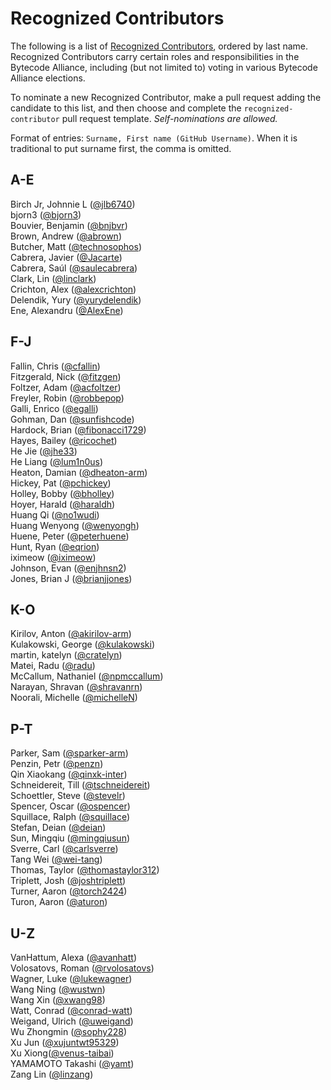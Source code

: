 # Recognized Contributors

The following is a list of [Recognized Contributors](https://github.com/bytecodealliance/governance/blob/main/TSC/charter.md#recognized-contributors), ordered by last name. Recognized Contributors carry certain roles and responsibilities in the Bytecode Alliance, including (but not limited to) voting in various Bytecode Alliance elections.

To nominate a new Recognized Contributor, make a pull request adding the candidate to this list, and then choose and complete the `recognized-contributor` pull request template. _Self-nominations are allowed._

Format of entries: `Surname, First name (GitHub Username)`. When it is traditional to put surname first, the comma is omitted.

## A-E

Birch Jr, Johnnie L ([@jlb6740](https://github.com/jlb6740))  
bjorn3 ([@bjorn3](https://github.com/bjorn3))  
Bouvier, Benjamin ([@bnjbvr](https://github.com/bnjbvr))  
Brown, Andrew ([@abrown](https://github.com/abrown))  
Butcher, Matt ([@technosophos](https://github.com/technosophos))  
Cabrera, Javier ([@Jacarte](https://github.com/Jacarte))  
Cabrera, Saúl ([@saulecabrera](https://github.com/saulecabrera))  
Clark, Lin ([@linclark](https://github.com/linclark))  
Crichton, Alex ([@alexcrichton](https://github.com/alexcrichton))  
Delendik, Yury ([@yurydelendik](https://github.com/yurydelendik))  
Ene, Alexandru ([@AlexEne](https://github.com/AlexEne))  

## F-J

Fallin, Chris ([@cfallin](https://github.com/cfallin))  
Fitzgerald, Nick ([@fitzgen](https://github.com/fitzgen))  
Foltzer, Adam ([@acfoltzer](https://github.com/acfoltzer))  
Freyler, Robin ([@robbepop](https://github.com/robbepop))  
Galli, Enrico ([@egalli](https://github.com/egalli))  
Gohman, Dan ([@sunfishcode](https://github.com/sunfishcode))  
Hardock, Brian ([@fibonacci1729](https://github.com/fibonacci1729))  
Hayes, Bailey ([@ricochet](https://github.com/ricochet))  
He Jie ([@jhe33](https://github.com/jhe33))  
He Liang ([@lum1n0us](https://github.com/lum1n0us))  
Heaton, Damian ([@dheaton-arm](https://github.com/dheaton-arm))  
Hickey, Pat ([@pchickey](https://github.com/pchickey))  
Holley, Bobby ([@bholley](https://github.com/bholley))  
Hoyer, Harald ([@haraldh](https://github.com/haraldh))  
Huang Qi ([@no1wudi](https://github.com/no1wudi))  
Huang Wenyong ([@wenyongh](https://github.com/wenyongh))  
Huene, Peter ([@peterhuene](https://github.com/peterhuene))  
Hunt, Ryan ([@eqrion](https://github.com/eqrion))  
iximeow ([@iximeow](https://github.com/iximeow))  
Johnson, Evan ([@enjhnsn2](https://github.com/enjhnsn2))  
Jones, Brian J ([@brianjjones](https://github.com/brianjjones))  

## K-O

Kirilov, Anton ([@akirilov-arm](https://github.com/akirilov-arm))  
Kulakowski, George ([@kulakowski](https://github.com/kulakowski-wasm))  
martin, katelyn ([@cratelyn](https://github.com/cratelyn))  
Matei, Radu ([@radu](https://github.com/radu-matei))  
McCallum, Nathaniel ([@npmccallum](https://github.com/npmccallum))  
Narayan, Shravan ([@shravanrn](https://github.com/shravanrn))  
Noorali, Michelle ([@michelleN](https://github.com/michelleN))  

## P-T

Parker, Sam ([@sparker-arm](https://github.com/sparker-arm))  
Penzin, Petr ([@penzn](https://github.com/penzn))  
Qin Xiaokang ([@qinxk-inter](https://github.com/qinxk-inter))  
Schneidereit, Till ([@tschneidereit](https://github.com/tschneidereit))  
Schoettler, Steve ([@stevelr](https://github.com/stevelr))  
Spencer, Oscar ([@ospencer](https://github.com/ospencer))  
Squillace, Ralph ([@squillace](https://github.com/squillace))  
Stefan, Deian ([@deian](https://github.com/deian))  
Sun, Mingqiu ([@mingqiusun](https://github.com/mingqiusun))  
Sverre, Carl ([@carlsverre](https://github.com/carlsverre))  
Tang Wei ([@wei-tang](https://github.com/wei-tang))  
Thomas, Taylor ([@thomastaylor312](https://github.com/thomastaylor312))  
Triplett, Josh ([@joshtriplett](https://github.com/joshtriplett))  
Turner, Aaron ([@torch2424](https://github.com/torch2424))  
Turon, Aaron ([@aturon](https://github.com/aturon))  

## U-Z

VanHattum, Alexa ([@avanhatt](https://github.com/avanhatt))  
Volosatovs, Roman ([@rvolosatovs](https://github.com/rvolosatovs))  
Wagner, Luke ([@lukewagner](https://github.com/lukewagner))  
Wang Ning ([@wustwn](https://github.com/wustwn))  
Wang Xin ([@xwang98](https://github.com/xwang98))  
Watt, Conrad ([@conrad-watt](https://github.com/conrad-watt))  
Weigand, Ulrich ([@uweigand](https://github.com/uweigand))  
Wu Zhongmin ([@sophy228](https://github.com/sophy228))  
Xu Jun ([@xujuntwt95329](https://github.com/xujuntwt95329))  
Xu Xiong([@venus-taibai](https://github.com/venus-taibai))  
YAMAMOTO Takashi ([@yamt](https://github.com/yamt))  
Zang Lin ([@linzang](https://github.com/linzang))  
